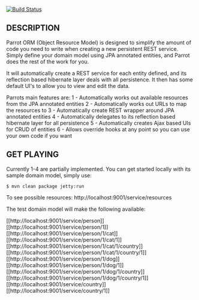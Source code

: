 [![Build Status](http://craigcook.co.uk/build/job/Parrot/badge/icon)](http://craigcook.co.uk/build/job/Parrot/)

## DESCRIPTION

Parrot ORM (Object Resource Model) is designed to simplify the amount of code you need to write when creating a new persistent REST service.
Simply define your domain model using JPA annotated entities, and Parrot does the rest of the work for you.

It will automatically create a REST service for each entity defined, and its reflection based hibernate layer deals with all persistence.
It then has some default UI's to allow you to view and edit the data.

Parrots main features are:
1 - Automatically works out available resources from the JPA annotated entities
2 - Automatically works out URLs to map the resources to
3 - Automatically create REST wrapper around JPA annotated entities
4 - Automatically delegates to its reflection based hibernate layer for all persistence
5 - Automatically creates Ajax based UIs for CRUD of entities
6 - Allows override hooks at any point so you can use your own code if you want

## GET PLAYING

Currently 1-4 are partially implemented. You can get started locally with its sample domain model, simply use:

	$ mvn clean package jetty:run

To see possible resources:
http://localhost:9001/service/resources

The test domain model will make the following available:

[[http://localhost:9001/service/person]]
[[http://localhost:9001/service/person/1]]
[[http://localhost:9001/service/person/1/cat]]
[[http://localhost:9001/service/person/1/cat/1]]
[[http://localhost:9001/service/person/1/cat/1/country]]
[[http://localhost:9001/service/person/1/cat/1/country/1]]
[[http://localhost:9001/service/person/1/dog]]
[[http://localhost:9001/service/person/1/dog/1]]
[[http://localhost:9001/service/person/1/dog/1/country]]
[[http://localhost:9001/service/person/1/dog/1/country/1]]
[[http://localhost:9001/service/country]]
[[http://localhost:9001/service/country/1]]

